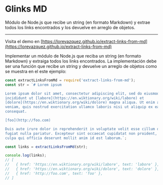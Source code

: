# Glinks MD

Módulo de Node.js que recibe un string (en formato Markdown) y extrae todos los links encontrados y los devuelve en arreglo de objetos.
***
Visita el demo en [https://lorevazquez.github.io/extract-links-from-md](https://lorevazquez.github.io/extract-links-from-md)


Implementar un módulo de Node.js que reciba un string (en formato Markdown) y
extraiga todos los links encontrados. La implementación debe ser una función que
recibe un string y devuelve un arreglo de objetos como se muestra en el este
ejemplo:

```js
const extractLinksFromMd = require('extract-links-from-md');
const str = `# Lorem ipsum

Lorem ipsum dolor sit amet, consectetur adipiscing elit, sed do eiusmod tempor
incididunt ut [labore](https://en.wiktionary.org/wiki/labore) et
[dolore](https://en.wiktionary.org/wiki/dolore) magna aliqua. Ut enim ad minim
veniam, quis nostrud exercitation ullamco laboris nisi ut aliquip ex ea commodo
consequat.

[foo](http://foo.com)

Duis aute irure dolor in reprehenderit in voluptate velit esse cillum dolore eu
fugiat nulla pariatur. Excepteur sint occaecat cupidatat non proident, sunt in
culpa qui officia deserunt mollit anim id est laborum.`;

const links = extractLinksFromMd(str);

console.log(links);
// [
//   { href: 'https://en.wiktionary.org/wiki/labore', text: 'labore' },
//   { href: 'https://en.wiktionary.org/wiki/dolore', text: 'dolore' },
//   { href: 'http://foo.com', text: 'foo' },
// ]
```
